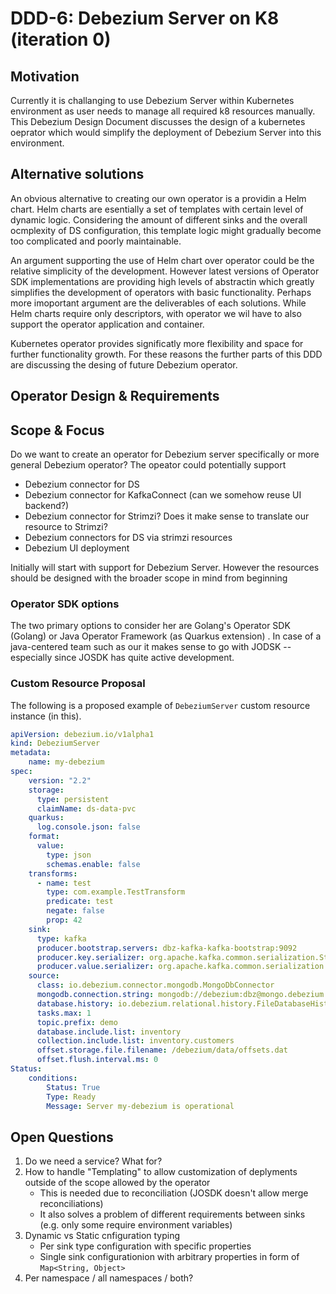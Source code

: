 # DDD-6: Debezium Server on K8 (iteration 0)

## Motivation
Currently it is challanging to use Debezium Server within Kubernetes environment as user needs to manage all required k8 resources manually.
This Debezium Design Document  discusses the design of a kubernetes oeprator which would simplify the deployment of Debezium Server into this environment.


## Alternative solutions
An obvious alternative to creating our own operator is a providin a Helm chart. Helm charts are esentially a set of templates with certain level of dynamic logic. 
Considering the amount of different sinks and the overall ocmplexity of DS configuration, this template logic might gradually become too complicated and poorly maintainable. 

An argument supporting the use of Helm chart over operator could be the relative simplicity of the development. However latest versions of Operator SDK implementations are providing  high levels of abstractin which greatly simplifies the development of operators with basic functionality. 
Perhaps more imoportant argument are the deliverables of each solutions. While Helm charts require only descriptors, with operator we wil have to also support the operator application and container. 


Kubernetes operator provides significatly more flexibility and space for further functionality growth. For these reasons the further parts of this DDD are discussing the desing of future Debezium operator.

## Operator Design & Requirements

## Scope & Focus
Do we want to create an operator for Debezium server specifically or more general Debezium operator?
The opeator could potentially support

- Debezium connector for DS
- Debezium connector for KafkaConnect (can we somehow reuse UI backend?)
- Debezium connector for Strimzi? Does it make sense to translate our resource to Strimzi?
- Debezium connectors for DS via strimzi resources
- Debezium UI deployment


Initially will start with support for Debezium Server. However the resources should be designed with the broader scope in mind from beginning 


### Operator SDK options

The two primary options to consider her are Golang's Operator SDK (Golang) or Java Operator Framework (as Quarkus extension) . In case of a java-centered team such as our it makes sense to go with JODSK --  especially since JOSDK has quite active development. 


### Custom Resource Proposal
The following is a proposed example of `DebeziumServer` custom resource instance (in this). 

```yaml
apiVersion: debezium.io/v1alpha1
kind: DebeziumServer
metadata: 
    name: my-debezium
spec:
    version: "2.2"
    storage:
      type: persistent 
      claimName: ds-data-pvc
    quarkus:
      log.console.json: false
    format:
      value:
        type: json
        schemas.enable: false
    transforms:
      - name: test
        type: com.example.TestTransform
        predicate: test
        negate: false
        prop: 42
    sink:
      type: kafka
      producer.bootstrap.servers: dbz-kafka-kafka-bootstrap:9092
      producer.key.serializer: org.apache.kafka.common.serialization.StringSerializer
      producer.value.serializer: org.apache.kafka.common.serialization.StringSerializer
    source:
      class: io.debezium.connector.mongodb.MongoDbConnector
      mongodb.connection.string: mongodb://debezium:dbz@mongo.debezium.svc.cluster.local:27017/?replicaSet=rs0
      database.history: io.debezium.relational.history.FileDatabaseHistory
      tasks.max: 1
      topic.prefix: demo
      database.include.list: inventory
      collection.include.list: inventory.customers
      offset.storage.file.filename: /debezium/data/offsets.dat
      offset.flush.interval.ms: 0 
Status:
    conditions:
        Status: True
        Type: Ready
        Message: Server my-debezium is operational 
```


## Open Questions

1) Do we need a service? What for?
2) How to handle "Templating" to allow customization of deplyments outside of the scope allowed by the operator 
    - This is needed due to reconciliation (JOSDK doesn't allow merge reconciliations)
    -  It also solves a problem of different requirements between sinks (e.g. only some require environment variables)
3) Dynamic vs Static cnfiguration typing
    - Per sink type configuration with specific properties
    - Single sink configurationion with arbitrary properties in form of `Map<String, Object>`
4) Per namespace / all namespaces / both?




